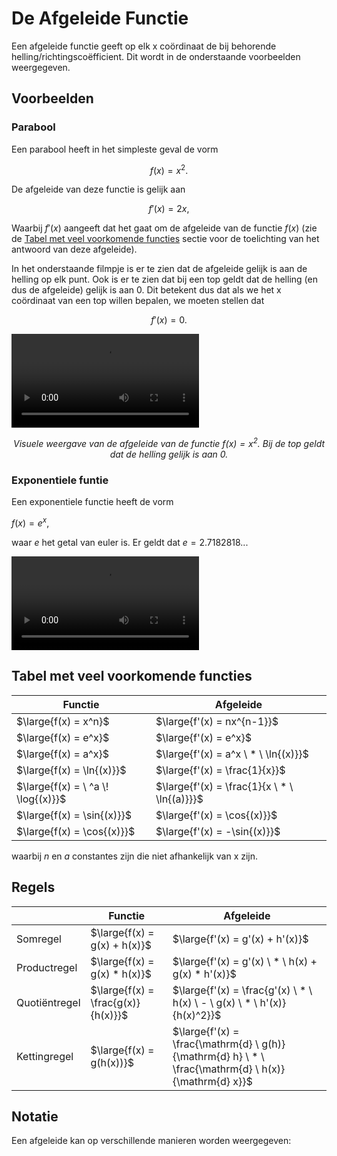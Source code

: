 # De Afgeleide Functie

Een afgeleide functie geeft op elk x coördinaat de bij behorende helling/richtingscoëfficient. Dit wordt in de onderstaande voorbeelden weergegeven.

## Voorbeelden
### Parabool
Een parabool heeft in het simpleste geval de vorm

$$f(x) = x^2.$$

De afgeleide van deze functie is gelijk aan 

$$f'(x) = 2x,$$ 

Waarbij $f'(x)$ aangeeft dat het gaat om de afgeleide van de functie $f(x)$ (zie de [Tabel met veel voorkomende functies](#tabel-met-veel-voorkomende-functies) sectie voor de toelichting van het antwoord van deze afgeleide).

In het onderstaande filmpje is er te zien dat de afgeleide gelijk is aan de helling op elk punt. Ook is er te zien dat bij een top geldt dat de helling (en dus de afgeleide) gelijk is aan $0$. Dit betekent dus dat als we het x coördinaat van een top willen bepalen, we moeten stellen dat

$$f'(x) = 0.$$


<video controls>
<source src="../videos/Parabola.mp4" type="video/mp4">
</video>

*<p style="text-align: center;">Visuele weergave van de afgeleide van de functie $f(x) = x^2$. Bij de top geldt dat de helling gelijk is aan 0. </p>*

### Exponentiele funtie 
Een exponentiele functie heeft de vorm

$f(x) = e^x$,

waar $e$ het getal van euler is. Er geldt dat $e = 2.7182818...$

<video controls>
<source src="../videos/Exponential.mp4" type="video/mp4">
</video>


## Tabel met veel voorkomende functies

| Functie                    | Afgeleide                        |
| -------------------------- | -------------------------------- |
| $\large{f(x) = x^n}$               | $\large{f'(x) = nx^{n-1}}$               |
| $\large{f(x) = e^x}$               | $\large{f'(x) = e^x}$                    |
| $\large{f(x) = a^x}$               | $\large{f'(x) = a^x \ * \ \ln{(x)}}$         |
| $\large{f(x) = \ln{(x)}}$          | $\large{f'(x) = \frac{1}{x}}$            |
| $\large{f(x) = \ ^a \! \log{(x)}}$ | $\large{f'(x) = \frac{1}{x \ * \ \ln{(a)}}}$ |
| $\large{f(x) = \sin{(x)}}$         | $\large{f'(x) = \cos{(x)}}$              |
| $\large{f(x) = \cos{(x)}}$         | $\large{f'(x) = -\sin{(x)}}$             |

waarbij $n$ en $a$ constantes zijn die niet afhankelijk van x zijn.

## Regels

|               | Functie                            | Afgeleide                                                                                             |
| ------------- | ---------------------------------- | ----------------------------------------------------------------------------------------------------- |
| Somregel      | $\large{f(x) = g(x) + h(x)}$       | $\large{f'(x) = g'(x) + h'(x)}$                                                                       |
| Productregel  | $\large{f(x) = g(x) * h(x)}$       | $\large{f'(x) = g'(x) \  * \ h(x) + g(x) * h'(x)}$                                                    |
| Quotiëntregel | $\large{f(x) = \frac{g(x)}{h(x)}}$ | $\large{f'(x) = \frac{g'(x) \ * \ h(x) \ - \ g(x) \ * \ h'(x)}{h(x)^2}}$                              |
| Kettingregel  | $\large{f(x) = g(h(x))}$           | $\large{f'(x) = \frac{\mathrm{d} \ g(h)}{\mathrm{d} h} \ * \ \frac{\mathrm{d} \ h(x)}{\mathrm{d} x}}$ |

## Notatie
Een afgeleide kan op verschillende manieren worden weergegeven:


